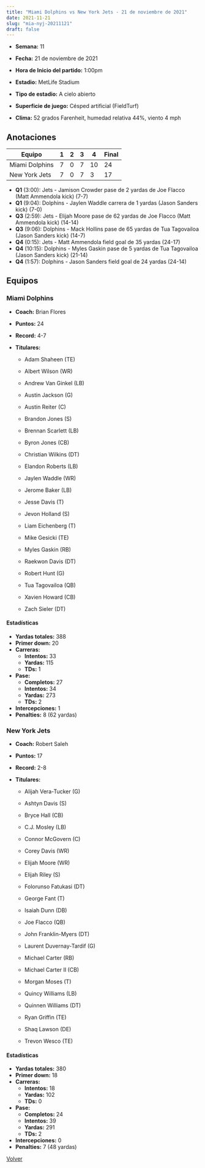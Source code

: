```yaml
---
title: "Miami Dolphins vs New York Jets - 21 de noviembre de 2021"
date: 2021-11-21
slug: "mia-nyj-20211121"
draft: false
---
```


* **Semana:** 11
* **Fecha:** 21 de noviembre de 2021

* **Hora de Inicio del partido:** 1:00pm
* **Estadio:** MetLife Stadium
* **Tipo de estadio:** A cielo abierto
* **Superficie de juego:** Césped artificial (FieldTurf)
* **Clima:** 52 grados Farenheit, humedad relativa 44%, viento 4 mph





## Anotaciones
| Equipo | 1 | 2 | 3 | 4 | Final |
|--------|---|---|---|---|-------|
| Miami Dolphins  | 7 | 0 | 7 | 10  | 24 |
| New York Jets  | 7 | 0 | 7 | 3  | 17 |
* **Q1** (3:00): Jets - Jamison Crowder pase de 2 yardas de Joe Flacco (Matt Ammendola kick) (7-7)
* **Q1** (9:04): Dolphins - Jaylen Waddle carrera de 1 yardas (Jason Sanders kick) (7-0)
* **Q3** (2:59): Jets - Elijah Moore pase de 62 yardas de Joe Flacco (Matt Ammendola kick) (14-14)
* **Q3** (9:06): Dolphins - Mack Hollins pase de 65 yardas de Tua Tagovailoa (Jason Sanders kick) (14-7)
* **Q4** (0:15): Jets - Matt Ammendola field goal de 35 yardas (24-17)
* **Q4** (10:15): Dolphins - Myles Gaskin pase de 5 yardas de Tua Tagovailoa (Jason Sanders kick) (21-14)
* **Q4** (1:57): Dolphins - Jason Sanders field goal de 24 yardas (24-14)


## Equipos


### Miami Dolphins
* **Coach:** Brian Flores
* **Puntos:** 24
* **Record:** 4-7
* **Titulares:** 

  * Adam Shaheen (TE) 

  * Albert Wilson (WR) 

  * Andrew Van Ginkel (LB) 

  * Austin Jackson (G) 

  * Austin Reiter (C) 

  * Brandon Jones (S) 

  * Brennan Scarlett (LB) 

  * Byron Jones (CB) 

  * Christian Wilkins (DT) 

  * Elandon Roberts (LB) 

  * Jaylen Waddle (WR) 

  * Jerome Baker (LB) 

  * Jesse Davis (T) 

  * Jevon Holland (S) 

  * Liam Eichenberg (T) 

  * Mike Gesicki (TE) 

  * Myles Gaskin (RB) 

  * Raekwon Davis (DT) 

  * Robert Hunt (G) 

  * Tua Tagovailoa (QB) 

  * Xavien Howard (CB) 

  * Zach Sieler (DT) 

#### Estadísticas
* **Yardas totales:** 388
* **Primer down:** 20
* **Carreras:**
  * **Intentos:** 33
  * **Yardas:** 115
  * **TDs:** 1
* **Pase:**
  * **Completos:** 27
  * **Intentos:** 34
  * **Yardas:** 273
  * **TDs:** 2
* **Intercepciones:** 1
* **Penalties:** 8 (62 yardas)

### New York Jets
* **Coach:** Robert Saleh
* **Puntos:** 17
* **Record:** 2-8
* **Titulares:** 

  * Alijah Vera-Tucker (G) 

  * Ashtyn Davis (S) 

  * Bryce Hall (CB) 

  * C.J. Mosley (LB) 

  * Connor McGovern (C) 

  * Corey Davis (WR) 

  * Elijah Moore (WR) 

  * Elijah Riley (S) 

  * Folorunso Fatukasi (DT) 

  * George Fant (T) 

  * Isaiah Dunn (DB) 

  * Joe Flacco (QB) 

  * John Franklin-Myers (DT) 

  * Laurent Duvernay-Tardif (G) 

  * Michael Carter (RB) 

  * Michael Carter II (CB) 

  * Morgan Moses (T) 

  * Quincy Williams (LB) 

  * Quinnen Williams (DT) 

  * Ryan Griffin (TE) 

  * Shaq Lawson (DE) 

  * Trevon Wesco (TE) 

#### Estadísticas
* **Yardas totales:** 380
* **Primer down:** 18
* **Carreras:**
  * **Intentos:** 18
  * **Yardas:** 102
  * **TDs:** 0
* **Pase:**
  * **Completos:** 24
  * **Intentos:** 39
  * **Yardas:** 291
  * **TDs:** 2
* **Intercepciones:** 0
* **Penalties:** 7 (48 yardas)


[Volver](/historia/2021)
